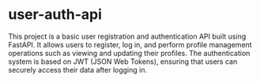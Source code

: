 # user-auth-api
This project is a basic user registration and authentication API built using FastAPI. It allows users to register, log in, and perform profile management operations such as viewing and updating their profiles. The authentication system is based on JWT (JSON Web Tokens), ensuring that users can securely access their data after logging in.
